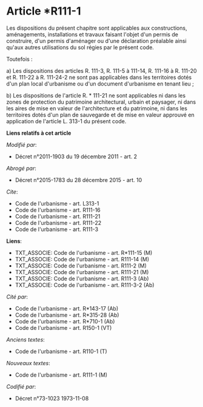 # Article *R111-1

Les dispositions du présent chapitre sont applicables aux constructions, aménagements, installations et travaux faisant
l'objet d'un permis de construire, d'un permis d'aménager ou d'une déclaration préalable ainsi qu'aux autres utilisations du
sol régies par le présent code. 

Toutefois : 

a) Les dispositions des articles R. 111-3, R. 111-5 à 111-14, R. 111-16 à R. 111-20 et R. 111-22 à R. 111-24-2 ne sont pas
applicables dans les territoires dotés d'un plan local d'urbanisme ou d'un document d'urbanisme en tenant lieu ; 

b) Les dispositions de l'article R. * 111-21 ne sont applicables ni dans les zones de protection du patrimoine architectural,
urbain et paysager, ni dans les aires de mise en valeur de l'architecture et du patrimoine, ni dans les territoires dotés
d'un plan de sauvegarde et de mise en valeur approuvé en application de l'article L. 313-1 du présent code.

**Liens relatifs à cet article**

_Modifié par_:

  - Décret n°2011-1903 du 19 décembre 2011 - art. 2

_Abrogé par_:

  - Décret n°2015-1783 du 28 décembre 2015 - art. 10

_Cite_:

  - Code de l'urbanisme - art. L313-1
  - Code de l'urbanisme - art. R111-16
  - Code de l'urbanisme - art. R111-21
  - Code de l'urbanisme - art. R111-22
  - Code de l'urbanisme - art. R111-3

**Liens**:

  - TXT_ASSOCIE: Code de l'urbanisme - art. R*111-15 (M)
  - TXT_ASSOCIE: Code de l'urbanisme - art. R111-14 (M)
  - TXT_ASSOCIE: Code de l'urbanisme - art. R111-2 (M)
  - TXT_ASSOCIE: Code de l'urbanisme - art. R111-21 (M)
  - TXT_ASSOCIE: Code de l'urbanisme - art. R111-3 (Ab)
  - TXT_ASSOCIE: Code de l'urbanisme - art. R111-3-2 (Ab)

_Cité par_:

  - Code de l'urbanisme - art. R*143-17 (Ab)
  - Code de l'urbanisme - art. R*315-28 (Ab)
  - Code de l'urbanisme - art. R*710-1 (Ab)
  - Code de l'urbanisme - art. R150-1 (VT)

_Anciens textes_:

  - Code de l'urbanisme - art. R110-1 (T)

_Nouveaux textes_:

  - Code de l'urbanisme - art. R111-1 (M)

_Codifié par_:

  - Décret n°73-1023 1973-11-08
